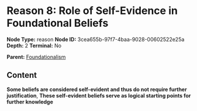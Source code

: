 # Reason 8: Role of Self-Evidence in Foundational Beliefs

**Node Type:** reason
**Node ID:** 3cea655b-97f7-4baa-9028-00602522e25a
**Depth:** 2
**Terminal:** No

**Parent:** [Foundationalism](foundationalism.md)

## Content

**Some beliefs are considered self-evident and thus do not require further justification**, **These self-evident beliefs serve as logical starting points for further knowledge**
